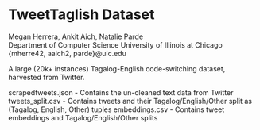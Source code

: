 # TweetTaglish Dataset
Megan Herrera, Ankit Aich, Natalie Parde <br />
Department of Computer Science
University of Illinois at Chicago <br />
{mherre42, aaich2, parde}@uic.edu 


A large (20k+ instances) Tagalog-English code-switching dataset, harvested from Twitter.

scrapedtweets.json - Contains the un-cleaned text data from Twitter
tweets_split.csv - Contains tweets and their Tagalog/English/Other split as (Tagalog, English, Other) tuples
embeddings.csv - Contains tweet embeddings and Tagalog/English/Other splits
